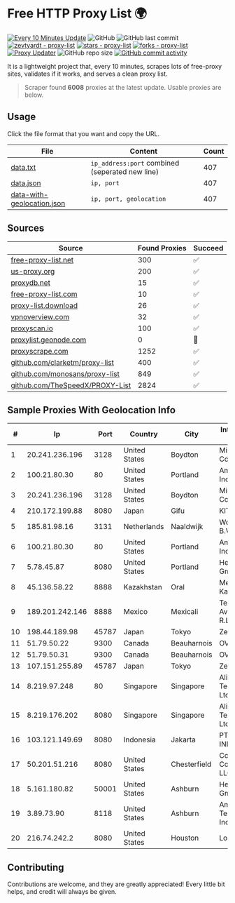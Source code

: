 
# Free HTTP Proxy List 🌍

[![Every 10 Minutes Update](https://github.com/mertguvencli/http-proxy-list/actions/workflows/main.yml/badge.svg?branch=main)](https://github.com/mertguvencli/http-proxy-list/actions/workflows/main.yml)
![GitHub](https://img.shields.io/github/license/mertguvencli/http-proxy-list)
![GitHub last commit](https://img.shields.io/github/last-commit/mertguvencli/http-proxy-list)
[![zevtyardt - proxy-list](https://img.shields.io/static/v1?label=zevtyardt&message=proxy-list&color=blue&logo=github)](https://github.com/zevtyardt/proxy-list "Go to GitHub repo")
[![stars - proxy-list](https://img.shields.io/github/stars/zevtyardt/proxy-list?style=social)](https://github.com/zevtyardt/proxy-list)
[![forks - proxy-list](https://img.shields.io/github/forks/zevtyardt/proxy-list?style=social)](https://github.com/zevtyardt/proxy-list)
[![Proxy Updater](https://github.com/zevtyardt/proxy-list/workflows/Proxy%20Updater/badge.svg)](https://github.com/zevtyardt/proxy-list/actions?query=workflow:"Proxy+Updater")
![GitHub repo size](https://img.shields.io/github/repo-size/zevtyardt/proxy-list)
[![GitHub commit activity](https://img.shields.io/github/commit-activity/m/zevtyardt/proxy-list?logo=commits)](https://github.com/zevtyardt/proxy-list/commits/main)

It is a lightweight project that, every 10 minutes, scrapes lots of free-proxy sites, validates if it works, and serves a clean proxy list.

> Scraper found **6008** proxies at the latest update. Usable proxies are below.

## Usage

Click the file format that you want and copy the URL.

|File|Content|Count|
|----|-------|-----|
|[data.txt](https://raw.githubusercontent.com/mertguvencli/http-proxy-list/main/proxy-list/data.txt)|`ip_address:port` combined (seperated new line)|407|
|[data.json](https://raw.githubusercontent.com/mertguvencli/http-proxy-list/main/proxy-list/data.json)|`ip, port`|407|
|[data-with-geolocation.json](https://raw.githubusercontent.com/mertguvencli/http-proxy-list/main/proxy-list/data-with-geolocation.json)|`ip, port, geolocation`|407|

## Sources

|Source|Found Proxies|Succeed|
|------|-------------|-------|
|[free-proxy-list.net](https://free-proxy-list.net)|300|✅|
|[us-proxy.org](https://www.us-proxy.org)|200|✅|
|[proxydb.net](http://proxydb.net)|15|✅|
|[free-proxy-list.com](https://free-proxy-list.com/?page=&port=&type%5B%5D=http&type%5B%5D=https&up_time=0&search=Search)|10|✅|
|[proxy-list.download](https://www.proxy-list.download/HTTP)|26|✅|
|[vpnoverview.com](https://vpnoverview.com/privacy/anonymous-browsing/free-proxy-servers)|32|✅|
|[proxyscan.io](https://www.proxyscan.io)|100|✅|
|[proxylist.geonode.com](https://proxylist.geonode.com/api/proxy-list?limit=300&page=1&sort_by=lastChecked&sort_type=desc&protocols=http,https)|0|🚫|
|[proxyscrape.com](https://api.proxyscrape.com/v2/?request=displayproxies&protocol=http&timeout=10000&country=all&ssl=all&anonymity=all)|1252|✅|
|[github.com/clarketm/proxy-list](https://raw.githubusercontent.com/clarketm/proxy-list/master/proxy-list-raw.txt)|400|✅|
|[github.com/monosans/proxy-list](https://raw.githubusercontent.com/monosans/proxy-list/main/proxies/http.txt)|849|✅|
|[github.com/TheSpeedX/PROXY-List](https://raw.githubusercontent.com/TheSpeedX/PROXY-List/master/http.txt)|2824|✅|


## Sample Proxies With Geolocation Info

|#|Ip|Port|Country|City|Internet Service Provider|
|-|--|----|-------|----|-------------------------|
|1|20.241.236.196|3128|United States|Boydton|Microsoft Corporation|
|2|100.21.80.30|80|United States|Portland|Amazon.com, Inc.|
|3|20.241.236.196|3128|United States|Boydton|Microsoft Corporation|
|4|210.172.199.88|8080|Japan|Gifu|KITAGATA|
|5|185.81.98.16|3131|Netherlands|Naaldwijk|WorldStream B.V.|
|6|100.21.80.30|80|United States|Portland|Amazon.com, Inc.|
|7|5.78.45.87|8080|United States|Portland|Hetzner Online GmbH|
|8|45.136.58.22|8888|Kazakhstan|Oral|Megahost Kazakhstan TOO|
|9|189.201.242.146|8888|Mexico|Mexicali|Tecnologías Avanzadas S. de R.L. de C.V.|
|10|198.44.189.98|45787|Japan|Tokyo|Zenlayer Inc|
|11|51.79.50.22|9300|Canada|Beauharnois|OVH SAS|
|12|51.79.50.31|9300|Canada|Beauharnois|OVH SAS|
|13|107.151.255.89|45787|Japan|Tokyo|Zenlayer Inc|
|14|8.219.97.248|80|Singapore|Singapore|Alibaba (US) Technology Co., Ltd.|
|15|8.219.176.202|8080|Singapore|Singapore|Alibaba (US) Technology Co., Ltd.|
|16|103.121.149.69|8080|Indonesia|Jakarta|PT EMERIO INDONESIA|
|17|50.201.51.216|8080|United States|Chesterfield|Comcast Cable Communications, LLC|
|18|5.161.180.82|50001|United States|Ashburn|Hetzner Online GmbH|
|19|3.89.73.90|8118|United States|Ashburn|Amazon Technologies Inc.|
|20|216.74.242.2|8080|United States|Houston|Logix|



## Contributing

Contributions are welcome, and they are greatly appreciated! Every
little bit helps, and credit will always be given.

